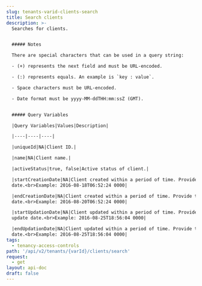 ```yaml
---
slug: tenants-varid-clients-search
title: Search clients
description: >-
  Searches for clients.


  ##### Notes

  There are special characters that can be used in a query string:

  - (+) represents the next field and must be URL-encoded.

  - (:) represents equals. An example is `key : value`.

  - Space characters must be URL-encoded.

  - Date format must be yyyy-MM-ddTHH:mm:ssZ (GMT).


  ##### Query Variables

  |Query Variables|Values|Description|

  |----|----|----|

  |uniqueId|NA|Client ID.|

  |name|NA|Client name.|

  |activeStatus|true, false|Active status of client.|

  |startCreationDate|NA|Client created within a period of time. Provide the from
  date.<br>Example: 2016-08-18T06:52:24 0000|

  |endCreationDate|NA|Client created within a period of time. Provide the to
  date.<br>Example: 2016-08-20T06:52:24 0000|

  |startUpdationDate|NA|Client updated within a period of time. Provide the from
  update date.<br>Example: 2016-08-25T18:56:04 0000|

  |endUpdationDate|NA|Client updated within a period of time. Provide to update
  date.<br>Example: 2016-08-25T18:56:04 0000|
tags:
  - tenancy-access-controls
path: '/api/v2/tenants/{varId}/clients/search'
request:
  - get
layout: api-doc
draft: false
---
```

